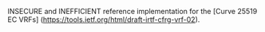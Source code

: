 INSECURE and INEFFICIENT reference implementation for the [Curve 25519 EC VRFs]
(https://tools.ietf.org/html/draft-irtf-cfrg-vrf-02).
